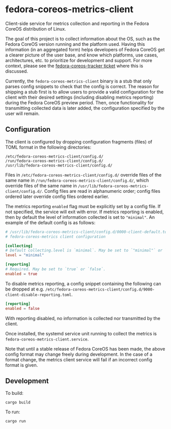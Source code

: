 # fedora-coreos-metrics-client

Client-side service for metrics collection and reporting in the Fedora CoreOS
distribution of Linux.

The goal of this project is to collect information about the OS, such as the
Fedora CoreOS version running and the platform used. Having this information
(in an aggregated form) helps developers of Fedora CoreOS get a clearer picture
of the user base, and know which platforms, use cases, architectures, etc. to
prioritize for development and support. For more context, please see the
[fedora-coreos-tracker ticket](https://github.com/coreos/fedora-coreos-tracker/issues/86)
where this is discussed.

Currently, the `fedora-coreos-metrics-client` binary is a stub that only parses
config snippets to check that the config is correct. The reason for shipping a
stub first is to allow users to provide a valid configuration for the client
with their desired settings (including disabling metrics reporting) during the
Fedora CoreOS preview period. Then, once functionality for transmitting
collected data is later added, the configuration specified by the user will
remain.

## Configuration

The client is configured by dropping configuration fragments (files) of TOML
format in the following directories:

```
/etc/fedora-coreos-metrics-client/config.d/
/run/fedora-coreos-metrics-client/config.d/
/usr/lib/fedora-coreos-metrics-client/config.d/
```

Files in `/etc/fedora-coreos-metrics-client/config.d/` override files of the
same name in `/run/fedora-coreos-metrics-client/config.d/`, which override
files of the same name in `/usr/lib/fedora-coreos-metrics-client/config.d/`.
Config files are read in alphanumeric order; config files ordered later
override config files ordered earlier.

The metrics reporting `enabled` flag must be explicitly set by a config file.
If not specified, the service will exit with error. If metrics reporting is
enabled, then by default the level of information collected is set to
`"minimal"`. An example of the default config is as follows:

```TOML
# /usr/lib/fedora-coreos-metrics-client/config.d/0000-client-default.toml
# fedora-coreos-metrics client configuration

[collecting]
# Default collecting.level is `minimal`. May be set to `"minimal"` or `"full"`.
level = "minimal"

[reporting]
# Required. May be set to `true` or `false`.
enabled = true

```

To disable metrics reporting, a config snippet containing the following can be
dropped at e.g.
`/etc/fedora-coreos-metrics-client/config.d/9000-client-disable-reporting.toml`.

```TOML
[reporting]
enabled = false

```

With reporting disabled, no information is collected nor transmitted by the
client.

Once installed, the systemd service unit running to collect the metrics is
`fedora-coreos-metrics-client.service`.

Note that until a stable release of Fedora CoreOS has been made, the above
config format may change freely during development. In the case of a format
change, the metrics client service will fail if an incorrect config format is
given.

## Development

To build:

```
cargo build
```

To run:

```
cargo run
```
